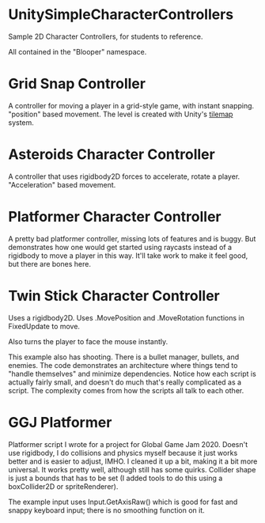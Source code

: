 # UnitySimpleCharacterControllers
Sample 2D Character Controllers, for students to reference.

All contained in the "Blooper" namespace.

# Grid Snap Controller
A controller for moving a player in a grid-style game, with instant snapping. "position" based movement.
The level is created with Unity's [tilemap](https://learn.unity.com/tutorial/introduction-to-tilemaps#) system.

# Asteroids Character Controller
A controller that uses rigidbody2D forces to accelerate, rotate a player. "Acceleration" based movement.

# Platformer Character Controller
A pretty bad platformer controller, missing lots of features and is buggy. But demonstrates how one would get started using raycasts instead of a rigidbody to move a player in this way. It'll take work to make it feel good, but there are bones here.

# Twin Stick Character Controller
Uses a rigidbody2D. Uses .MovePosition and .MoveRotation functions in FixedUpdate to move.

Also turns the player to face the mouse instantly.

This example also has shooting. There is a bullet manager, bullets, and enemies. The code demonstrates an architecture where things tend to "handle themselves" and minimize dependencies. Notice how each script is actually fairly small, and doesn't do much that's really complicated as a script. The complexity comes from how the scripts all talk to each other. 

# GGJ Platformer
Platformer script I wrote for a project for Global Game Jam 2020. Doesn't use rigidbody, I do collisions and physics myself because it just works better and is easier to adjust, IMHO. I cleaned it up a bit, making it a bit more universal. It works pretty well, although still has some quirks. Collider shape is just a bounds that has to be set (I added tools to do this using a boxCollider2D or spriteRenderer).

The example input uses Input.GetAxisRaw() which is good for fast and snappy keyboard input; there is no smoothing function on it. 